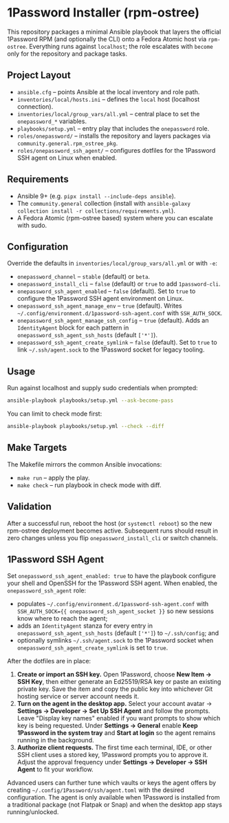 1Password Installer (rpm-ostree)
================================

This repository packages a minimal Ansible playbook that layers the official
1Password RPM (and optionally the CLI) onto a Fedora Atomic host via
`rpm-ostree`. Everything runs against `localhost`; the role escalates with
`become` only for the repository and package tasks.

Project Layout
--------------

- `ansible.cfg` – points Ansible at the local inventory and role path.
- `inventories/local/hosts.ini` – defines the `local` host (localhost
  connection).
- `inventories/local/group_vars/all.yml` – central place to set the
  `onepassword_*` variables.
- `playbooks/setup.yml` – entry play that includes the `onepassword` role.
- `roles/onepassword/` – installs the repository and layers packages via
  `community.general.rpm_ostree_pkg`.
- `roles/onepassword_ssh_agent/` – configures dotfiles for the 1Password SSH
  agent on Linux when enabled.

Requirements
------------

- Ansible 9+ (e.g. `pipx install --include-deps ansible`).
- The `community.general` collection (install with
  `ansible-galaxy collection install -r collections/requirements.yml`).
- A Fedora Atomic (rpm-ostree based) system where you can escalate with sudo.

Configuration
-------------

Override the defaults in `inventories/local/group_vars/all.yml` or with `-e`:

- `onepassword_channel` – `stable` (default) or `beta`.
- `onepassword_install_cli` – `false` (default) or `true` to add `1password-cli`.
- `onepassword_ssh_agent_enabled` – `false` (default). Set to `true` to configure
  the 1Password SSH agent environment on Linux.
- `onepassword_ssh_agent_manage_env` – `true` (default). Writes
  `~/.config/environment.d/1password-ssh-agent.conf` with `SSH_AUTH_SOCK`.
- `onepassword_ssh_agent_manage_ssh_config` – `true` (default). Adds an
  `IdentityAgent` block for each pattern in `onepassword_ssh_agent_ssh_hosts`
  (default `['*']`).
- `onepassword_ssh_agent_create_symlink` – `false` (default). Set to `true` to
  link `~/.ssh/agent.sock` to the 1Password socket for legacy tooling.

Usage
-----

Run against localhost and supply sudo credentials when prompted:

```sh
ansible-playbook playbooks/setup.yml --ask-become-pass
```

You can limit to check mode first:

```sh
ansible-playbook playbooks/setup.yml --check --diff
```

Make Targets
------------

The Makefile mirrors the common Ansible invocations:

- `make run` – apply the play.
- `make check` – run playbook in check mode with diff.

Validation
----------

After a successful run, reboot the host (or `systemctl reboot`) so the new
rpm-ostree deployment becomes active. Subsequent runs should result in zero
changes unless you flip `onepassword_install_cli` or switch channels.

1Password SSH Agent
-------------------

Set `onepassword_ssh_agent_enabled: true` to have the playbook configure your
shell and OpenSSH for the 1Password SSH agent. When enabled, the
`onepassword_ssh_agent` role:

- populates `~/.config/environment.d/1password-ssh-agent.conf` with
  `SSH_AUTH_SOCK={{ onepassword_ssh_agent_socket }}` so new sessions know where
  to reach the agent;
- adds an `IdentityAgent` stanza for every entry in
  `onepassword_ssh_agent_ssh_hosts` (default `['*']`) to `~/.ssh/config`; and
- optionally symlinks `~/.ssh/agent.sock` to the 1Password socket when
  `onepassword_ssh_agent_create_symlink` is set to `true`.

After the dotfiles are in place:

1. **Create or import an SSH key.** Open 1Password, choose **New Item → SSH
   Key**, then either generate an Ed25519/RSA key or paste an existing private
   key. Save the item and copy the public key into whichever Git hosting
   service or server account needs it.
2. **Turn on the agent in the desktop app.** Select your account avatar →
   **Settings → Developer → Set Up SSH Agent** and follow the prompts. Leave
   "Display key names" enabled if you want prompts to show which key is being
   requested. Under **Settings → General** enable **Keep 1Password in the
   system tray** and **Start at login** so the agent remains running in the
   background.
3. **Authorize client requests.** The first time each terminal, IDE, or other
   SSH client uses a stored key, 1Password prompts you to approve it. Adjust the
   approval frequency under **Settings → Developer → SSH Agent** to fit your
   workflow.

Advanced users can further tune which vaults or keys the agent offers by
creating `~/.config/1Password/ssh/agent.toml` with the desired configuration.
The agent is only available when 1Password is installed from a traditional
package (not Flatpak or Snap) and when the desktop app stays running/unlocked.
